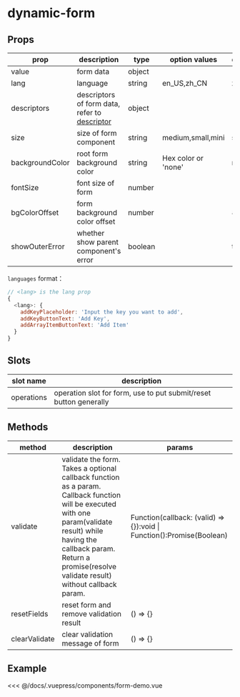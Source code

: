 # dynamic-form

## Props

| prop            | description                                                  | type    | option values       | default | required |
| --------------- | ------------------------------------------------------------ | ------- | ------------------- | ------- | -------- |
| value           | form data                                                    | object  |                     |         | yes      |
| lang            | language                                                     | string  | en_US,zh_CN         | zh_CN   |          |
| descriptors     | descriptors of form data, refer to [descriptor](/zh/api/descriptors/) | object  |                     |         | yes      |
| size            | size of form component                                       | string  | medium,small,mini   | small   |          |
| backgroundColor | root form background color                                   | string  | Hex color or 'none' | none    |          |
| fontSize        | font size of form                                            | number  |                     | 14      |          |
| bgColorOffset   | form background color offset                                 | number  |                     | 8       |          |
| showOuterError  | whether show parent component's error                        | boolean |                     | true    |          |

`languages` format：

```js
// <lang> is the lang prop
{
  <lang>: {
    addKeyPlaceholder: 'Input the key you want to add',
    addKeyButtonText: 'Add Key',
    addArrayItemButtonText: 'Add Item'
  }
}
```



## Slots

| slot name  | description                                                 |
| ---------- | ------------------------------------------------------------ |
| operations | operation slot for form, use to put submit/reset button generally |

## Methods

| method        | description                                                 | params                                                       |
| ------------- | ------------------------------------------------------------ | ------------------------------------------------------------ |
| validate      | validate the form. Takes a optional callback function as a param. Callback function will be executed with one param(validate result) while having the callback param. Return a promise(resolve validate result) without callback param. | Function(callback: (valid) => {}):void \| Function():Promise(Boolean) |
| resetFields   | reset form and remove validation result                      | () => {}                                                     |
| clearValidate | clear validation message of form                             | () => {}                                                     |

## Example

<code-demo name="form-demo"></code-demo>

<<< @/docs/.vuepress/components/form-demo.vue

